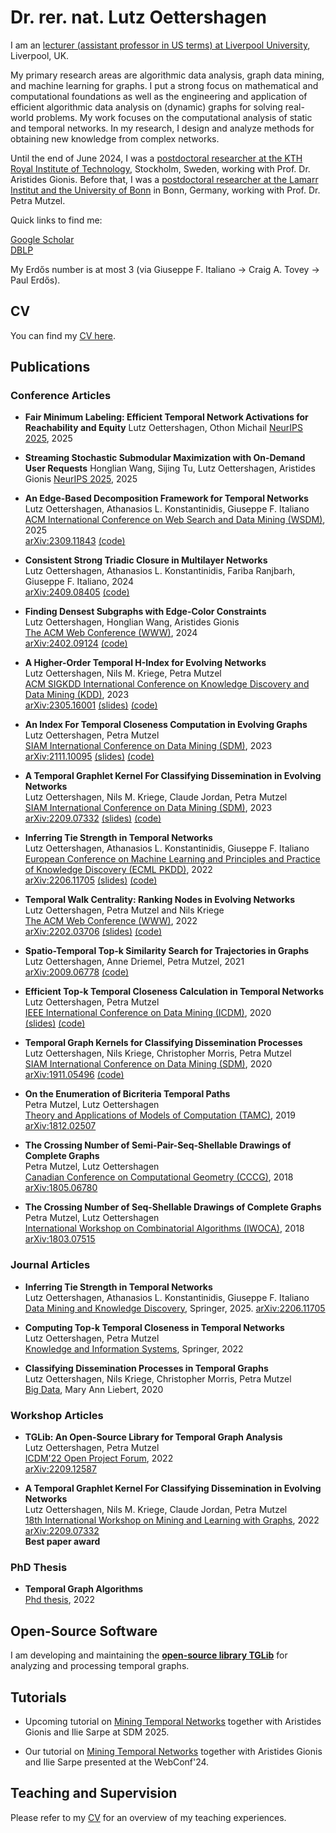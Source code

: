 # Dr. rer. nat. Lutz Oettershagen

I am an [lecturer (assistant professor in US terms) at Liverpool University](https://www.liverpool.ac.uk/computer-science/), Liverpool, UK.

My primary research areas are algorithmic data analysis, graph data mining, and machine learning for graphs.
I put a strong focus on mathematical and computational foundations as well as the engineering and application of efficient algorithmic data analysis on (dynamic) graphs for solving real-world problems. My work focuses on the computational analysis of static and temporal networks. In my research, I design and analyze methods for obtaining new knowledge from complex networks.


Until the end of June 2024, I was a [postdoctoral researcher at the KTH Royal Institute of Technology](https://www.kth.se/), Stockholm, Sweden, working with Prof. Dr. Aristides Gionis.
Before that, I was a [postdoctoral researcher at the Lamarr Institut and the University of Bonn](https://ca.cs.uni-bonn.de//doku.php) in Bonn, Germany, working with Prof. Dr. Petra Mutzel.


Quick links to find me:  


[Google Scholar](https://scholar.google.com/citations?user=NnaJPcMAAAAJ&hl=en)  
[DBLP](https://dblp.org/pid/217/2351.html)  


My Erdős number is at most 3 (via Giuseppe F. Italiano → Craig A. Tovey → Paul Erdős).

## CV

You can find my [CV here](https://github.com/Lutzoe/lutzoe.github.io/raw/master/cv/CV_Lutz_Oettershagen.pdf).



## Publications 
### Conference Articles 

* **Fair Minimum Labeling: Efficient Temporal Network Activations for Reachability and Equity**
Lutz Oettershagen, Othon Michail
[NeurIPS 2025](https://neurips.cc/virtual/2025/poster/116182), 2025

* **Streaming Stochastic Submodular Maximization with On-Demand User Requests**
Honglian Wang, Sijing Tu, Lutz Oettershagen, Aristides Gionis
[NeurIPS 2025](https://neurips.cc/virtual/2025/poster/115927), 2025

* **An Edge-Based Decomposition Framework for Temporal Networks**  
Lutz Oettershagen, Athanasios L. Konstantinidis, Giuseppe F. Italiano  
[ACM International Conference on Web Search and Data Mining (WSDM)](https://www.wsdm-conference.org/2025), 2025  
[arXiv:2309.11843](https://arxiv.org/abs/2309.11843) [(code)](https://gitlab.com/tgpublic/tgkd)

* **Consistent Strong Triadic Closure in Multilayer Networks**  
Lutz Oettershagen, Athanasios L. Konstantinidis, Fariba Ranjbarh, Giuseppe F. Italiano, 2024  
[arXiv:2409.08405](https://arxiv.org/abs/2409.08405) [(code)](https://gitlab.com/multilayergraphs/multilayerstc)

* **Finding Densest Subgraphs with Edge-Color Constraints**  
Lutz Oettershagen, Honglian Wang, Aristides Gionis  
[The ACM Web Conference (WWW)](https://www2024.thewebconf.org/), 2024  
[arXiv:2402.09124](https://arxiv.org/abs/2402.09124) [(code)](https://gitlab.com/densest/diverse)  

* **A Higher-Order Temporal H-Index for Evolving Networks**  
Lutz Oettershagen, Nils M. Kriege, Petra Mutzel  
[ACM SIGKDD International Conference on Knowledge Discovery and Data Mining (KDD)](https://kdd.org/kdd2023/), 2023  
[arXiv:2305.16001](https://arxiv.org/abs/2305.16001) [(slides)](https://gitlab.com/tgpublic/tgh/-/raw/main/kdd23_slides.pdf?ref_type=heads) [(code)](https://gitlab.com/tgpublic/tgh)

* **An Index For Temporal Closeness Computation in Evolving Graphs**  
Lutz Oettershagen, Petra Mutzel  
[SIAM International Conference on Data Mining (SDM)](https://www.siam.org/conferences/cm/conference/sdm23), 2023  
[arXiv:2111.10095](https://arxiv.org/abs/2111.10095) [(slides)](https://gitlab.com/tgpublic/tgindex/-/raw/main/slides.pdf?ref_type=heads) [(code)](https://gitlab.com/tgpublic/tgindex)

* **A Temporal Graphlet Kernel For Classifying Dissemination in Evolving Networks**  
Lutz Oettershagen, Nils M. Kriege, Claude Jordan, Petra Mutzel  
[SIAM International Conference on Data Mining (SDM)](https://www.siam.org/conferences/cm/conference/sdm23), 2023  
[arXiv:2209.07332](https://arxiv.org/abs/2209.07332) [(slides)](https://gitlab.com/tgpublic/tgraphlet/-/raw/main/A%20Temporal%20Graphlet%20Kernel%20for%20Classifying%20Dissemination%20in%20Evolving%20Networks.pdf?ref_type=heads) [(code)](https://gitlab.com/tgpublic/tgraphlet)
 
* **Inferring Tie Strength in Temporal Networks**  
Lutz Oettershagen, Athanasios L. Konstantinidis, Giuseppe F. Italiano  
[European Conference on Machine Learning and Principles and Practice of Knowledge Discovery (ECML PKDD)](https://2022.ecmlpkdd.org/), 2022  
[arXiv:2206.11705](https://arxiv.org/abs/2206.11705) [(slides)](https://gitlab.com/tgpublic/tgstc/-/raw/main/slides.pdf?ref_type=heads) [(code)](https://gitlab.com/tgpublic/tgstc)

* **Temporal Walk Centrality: Ranking Nodes in Evolving Networks**  
Lutz Oettershagen, Petra Mutzel and Nils Kriege  
[The ACM Web Conference (WWW)](https://www2022.thewebconf.org/), 2022  
[arXiv:2202.03706](https://arxiv.org/abs/2202.03706) [(slides)](https://gitlab.com/tgpublic/twc/-/raw/main/slides.pdf?ref_type=heads) [(code)](https://gitlab.com/tgpublic/twc)

* **Spatio-Temporal Top-k Similarity Search for Trajectories in Graphs**  
Lutz Oettershagen, Anne Driemel, Petra Mutzel, 2021  
[arXiv:2009.06778](https://arxiv.org/abs/2009.06778) [(code)](https://gitlab.com/tgpublic/topktraj)

* **Efficient Top-k Temporal Closeness Calculation in Temporal Networks**  
Lutz Oettershagen, Petra Mutzel  
[IEEE International Conference on Data Mining (ICDM)](http://icdm2020.bigke.org/), 2020  
[(slides)](https://gitlab.com/tgpublic/tgcloseness/-/raw/master/slides.pdf?ref_type=heads) [(code)](https://gitlab.com/tgpublic/tgcloseness)

* **Temporal Graph Kernels for Classifying Dissemination Processes**  
Lutz Oettershagen, Nils Kriege, Christopher Morris, Petra Mutzel  
[SIAM International Conference on Data Mining (SDM)](https://www.siam.org/conferences/cm/conference/sdm20), 2020  
[arXiv:1911.05496](https://arxiv.org/abs/1911.05496) [(code)](https://gitlab.com/tgpublic/tgkernel)

* **On the Enumeration of Bicriteria Temporal Paths**  
Petra Mutzel, Lutz Oettershagen  
[Theory and Applications of Models of Computation (TAMC)](http://www.f.waseda.jp/watada/TAMC2019/), 2019  
[arXiv:1812.02507](https://arxiv.org/abs/1812.02507)

* **The Crossing Number of Semi-Pair-Seq-Shellable Drawings of Complete Graphs**  
Petra Mutzel, Lutz Oettershagen  
[Canadian Conference on Computational Geometry (CCCG)](http://www.cs.umanitoba.ca/~cccg2018/), 2018  
[arXiv:1805.06780](https://arxiv.org/abs/1805.06780)

* **The Crossing Number of Seq-Shellable Drawings of Complete Graphs**  
Petra Mutzel, Lutz Oettershagen  
[International Workshop on Combinatorial Algorithms (IWOCA)](https://www.comp.nus.edu.sg/~iwoca18/), 2018  
[arXiv:1803.07515](https://arxiv.org/abs/1803.07515)

### Journal Articles 

* **Inferring Tie Strength in Temporal Networks**  
Lutz Oettershagen, Athanasios L. Konstantinidis, Giuseppe F. Italiano    
[Data Mining and Knowledge Discovery](https://link.springer.com/article/10.1007/s10618-025-01093-8), Springer, 2025.
[arXiv:2206.11705](https://arxiv.org/abs/2206.11705) 

* **Computing Top-k Temporal Closeness in Temporal Networks**  
Lutz Oettershagen, Petra Mutzel  
[Knowledge and Information Systems](https://doi.org/10.1007/s10115-021-01639-4), Springer, 2022

* **Classifying Dissemination Processes in Temporal Graphs**  
Lutz Oettershagen, Nils Kriege, Christopher Morris, Petra Mutzel  
[Big Data](https://www.liebertpub.com/doi/full/10.1089/big.2020.0086), Mary Ann Liebert, 2020


### Workshop Articles 
* **TGLib: An Open-Source Library for Temporal Graph Analysis**  
Lutz Oettershagen, Petra Mutzel  
[ICDM'22 Open Project Forum](https://www.cs.ucr.edu/~epapalex/icdm22-open-project-forum/), 2022  
[arXiv:2209.12587](https://arxiv.org/abs/2209.12587)

* **A Temporal Graphlet Kernel For Classifying Dissemination in Evolving Networks**  
Lutz Oettershagen, Nils M. Kriege, Claude Jordan, Petra Mutzel  
[18th International Workshop on Mining and Learning with Graphs](https://www.mlgworkshop.ml/), 2022  
[arXiv:2209.07332](https://arxiv.org/abs/2209.07332)  
**Best paper award** 

### PhD Thesis
* **Temporal Graph Algorithms**  
[Phd thesis](https://bonndoc.ulb.uni-bonn.de/xmlui/handle/20.500.11811/10104), 2022  



## Open-Source Software
I am developing and maintaining
the [**open-source library TGLib**](https://gitlab.com/tgpublic/tglib) for analyzing and processing temporal graphs.


## Tutorials

* Upcoming tutorial  on [Mining Temporal Networks](https://miningtemporalnetworks.github.io/) together with Aristides Gionis and Ilie Sarpe  at SDM 2025.

* Our tutorial on [Mining Temporal Networks](https://miningtemporalnetworks.github.io/) together with Aristides Gionis and Ilie Sarpe presented at the WebConf'24.


## Teaching and Supervision

Please refer to my [CV](https://github.com/Lutzoe/lutzoe.github.io/raw/master/cv/CV_Lutz_Oettershagen.pdf) for an overview of my teaching experiences.
